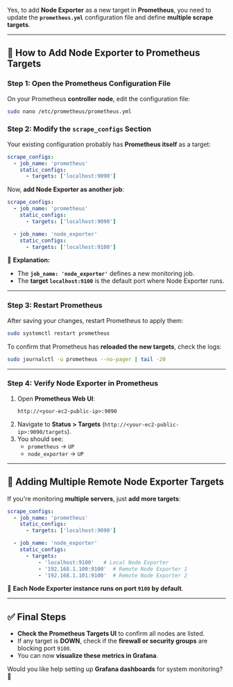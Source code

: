 Yes, to add **Node Exporter** as a new target in **Prometheus**, you need to update the **`prometheus.yml`** configuration file and define **multiple scrape targets**.

---

## **📌 How to Add Node Exporter to Prometheus Targets**

### **Step 1: Open the Prometheus Configuration File**
On your Prometheus **controller node**, edit the configuration file:
```sh
sudo nano /etc/prometheus/prometheus.yml
```

### **Step 2: Modify the `scrape_configs` Section**
Your existing configuration probably has **Prometheus itself** as a target:
```yaml
scrape_configs:
  - job_name: 'prometheus'
    static_configs:
      - targets: ['localhost:9090']
```

Now, **add Node Exporter as another job**:
```yaml
scrape_configs:
  - job_name: 'prometheus'
    static_configs:
      - targets: ['localhost:9090']

  - job_name: 'node_exporter'
    static_configs:
      - targets: ['localhost:9100']
```
🔹 **Explanation:**
- The **`job_name: 'node_exporter'`** defines a new monitoring job.
- The **target `localhost:9100`** is the default port where Node Exporter runs.

---

### **Step 3: Restart Prometheus**
After saving your changes, restart Prometheus to apply them:
```sh
sudo systemctl restart prometheus
```
To confirm that Prometheus has **reloaded the new targets**, check the logs:
```sh
sudo journalctl -u prometheus --no-pager | tail -20
```

---

### **Step 4: Verify Node Exporter in Prometheus**
1. Open **Prometheus Web UI**:
   ```
   http://<your-ec2-public-ip>:9090
   ```
2. Navigate to **Status > Targets** (`http://<your-ec2-public-ip>:9090/targets`).
3. You should see:
   - `prometheus` → `UP`
   - `node_exporter` → `UP`

---

## **📌 Adding Multiple Remote Node Exporter Targets**
If you're monitoring **multiple servers**, just **add more targets**:
```yaml
scrape_configs:
  - job_name: 'prometheus'
    static_configs:
      - targets: ['localhost:9090']

  - job_name: 'node_exporter'
    static_configs:
      - targets: 
          - 'localhost:9100'   # Local Node Exporter
          - '192.168.1.100:9100'  # Remote Node Exporter 1
          - '192.168.1.101:9100'  # Remote Node Exporter 2
```
🔹 **Each Node Exporter instance runs on port `9100` by default**.

---

## **✅ Final Steps**
- **Check the Prometheus Targets UI** to confirm all nodes are listed.
- If any target is **DOWN**, check if the **firewall or security groups** are blocking port `9100`.
- You can now **visualize these metrics in Grafana**.

Would you like help setting up **Grafana dashboards** for system monitoring? 🚀